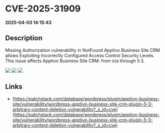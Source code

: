 # CVE-2025-31909

**2025-04-03 14:15:43**

## Description
Missing Authorization vulnerability in NotFound Apptivo Business Site CRM allows Exploiting Incorrectly Configured Access Control Security Levels. This issue affects Apptivo Business Site CRM: from n/a through 5.3.

![](https://img.shields.io/static/v1?label=Score&message=7.5&color=red)
![](https://img.shields.io/static/v1?label=Severity&message=HIGH&color=red)
![](https://img.shields.io/static/v1?label=CWE&message=Auth&color=green)

## Links
- [https://patchstack.com/database/wordpress/plugin/apptivo-business-site/vulnerability/wordpress-apptivo-business-site-crm-plugin-5-3-arbitrary-content-deletion-vulnerability?_s_id=cve](https://patchstack.com/database/wordpress/plugin/apptivo-business-site/vulnerability/wordpress-apptivo-business-site-crm-plugin-5-3-arbitrary-content-deletion-vulnerability?_s_id=cve)
